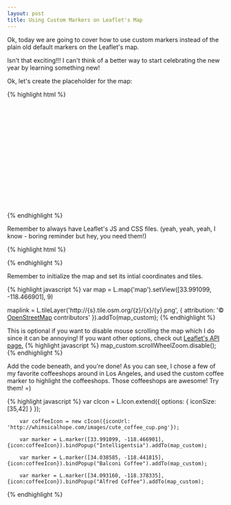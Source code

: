 ```yaml
---
layout: post
title: Using Custom Markers on Leaflet's Map
---
```


Ok, today we are going to cover how to use custom markers instead of the plain old default markers on the Leaflet's map. 

Isn't that exciting!!! I can't think of a better way to start celebrating the new year by learning something new! 

Ok, let's create the placeholder for the map: 

{% highlight html %}
	<div id="custom_map"> </div> 
{% endhighlight %}

Remember to always have Leaflet's JS and CSS files. (yeah, yeah, yeah, I know - boring reminder but hey, you need them!)

{% highlight html %}

<link rel="stylesheet" href="https://cdnjs.cloudflare.com/ajax/libs/leaflet/0.7.3/leaflet.css">
<script src="https://cdnjs.cloudflare.com/ajax/libs/leaflet/0.7.3/leaflet.js"></script>

{% endhighlight %}

Remember to initialize the map and set its intial coordinates and tiles. 

{% highlight javascript %}
	var map = L.map('map').setView([33.991099, -118.466901], 9)

maplink = L.tileLayer('http://{s}.tile.osm.org/{z}/{x}/{y}.png', {
			attribution: '&copy; <a href="http://osm.org/copyright">OpenStreetMap</a> contributors'
		}).addTo(map_custom);
{% endhighlight %}

This is optional if you want to disable mouse scrolling the map which I do since it can be annoying! If you want other options, check out <a href="http://leafletjs.com/reference.html">Leaflet's API page.</a>
{% highlight javascript %}
		map_custom.scrollWheelZoom.disable();
{% endhighlight %}


Add the code beneath, and you're done!  As you can see, I chose a few of my favorite coffeeshops around in Los Angeles, and used the custom coffee marker to highlight the coffeeshops. Those coffeeshops are awesome! Try them! =) 

{% highlight javascript %}
var cIcon = L.Icon.extend({
			options: {
				iconSize:[35,42]
			}
		});

		var coffeeIcon = new cIcon({iconUrl: 'http://whimsicalhope.com/images/cute_coffee_cup.png'});

		var marker = L.marker([33.991099, -118.466901], {icon:coffeeIcon}).bindPopup("Intelligentsia").addTo(map_custom); 

		var marker = L.marker([34.038585, -118.441815], {icon:coffeeIcon}).bindPopup("Balconi Coffee").addTo(map_custom); 

		var marker = L.marker([34.093160, -118.378335], {icon:coffeeIcon}).bindPopup("Alfred Coffee").addTo(map_custom);

{% endhighlight %}


<style type='text/css'>
	#custom_map {
			width: 720px;
			height:250px;
		}
</style> 

<div id="custom_map">

</div> 

<script>
		var map_custom = L.map('custom_map').setView([33.991099, -118.466901], 10)

		maplink = L.tileLayer('http://{s}.tile.osm.org/{z}/{x}/{y}.png', {
			attribution: '&copy; <a href="http://osm.org/copyright">OpenStreetMap</a> contributors'
		}).addTo(map_custom);

		map_custom.scrollWheelZoom.disable();

		var cIcon = L.Icon.extend({
			options: {
				iconSize:[35,42]
			}
		});

		var coffeeIcon = new cIcon({iconUrl: '../images/cute_coffee_cup.png'});

		var marker = L.marker([33.991099, -118.466901], {icon:coffeeIcon}).bindPopup("<a href='http://www.intelligentsiacoffee.com/'>Intelligentsia</a>").addTo(map_custom); 

		var marker = L.marker([34.038585, -118.441815], {icon:coffeeIcon}).bindPopup("<a href='http://www.balconicoffeecompany.com/'>Balconi Coffee</a>").addTo(map_custom); 

		var marker = L.marker([34.093160, -118.378335], {icon:coffeeIcon}).bindPopup("<a href='http://www.alfredcoffee.com/'>Alfred Coffee</a>").addTo(map_custom); 

</script>
